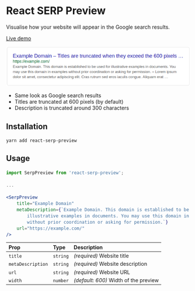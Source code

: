 # React SERP Preview
Visualise how your website will appear in the Google search results.

[Live demo](https://mesoptier.github.io/react-serp-preview/)

![Preview](preview.png)

- Same look as Google search results
- Titles are truncated at 600 pixels (by default)
- Description is truncated around 300 characters

## Installation

```shell
yarn add react-serp-preview
```

## Usage

```jsx harmony
import SerpPreview from 'react-serp-preview';

...

<SerpPreview 
    title="Example Domain"
    metaDescription={`Example Domain. This domain is established to be used for 
        illustrative examples in documents. You may use this domain in examples 
        without prior coordination or asking for permission.`}
    url="https://example.com/"
/>
```

| Prop              | Type     | Description                            |
|:----------------- |:-------- |:--------------------------------------- |
| `title`           | `string` | _(required)_ Website title             |
| `metaDescription` | `string` | _(required)_ Website description       |
| `url`             | `string` | _(required)_ Website URL               |
| `width`           | `number` | _(default: 600)_ Width of the preview  |
